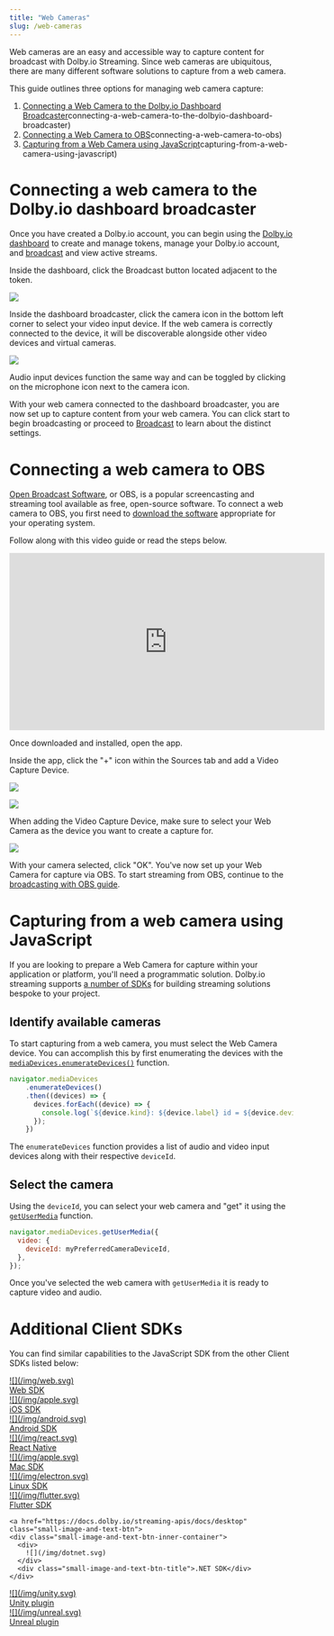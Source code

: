 ```yaml
---
title: "Web Cameras"
slug: /web-cameras
---
```

Web cameras are an easy and accessible way to capture content for broadcast with Dolby.io Streaming. Since web cameras are ubiquitous, there are many different software solutions to capture from a web camera. 

This guide outlines three options for managing web camera capture:

1. [Connecting a Web Camera to the Dolby.io Dashboard Broadcaster](/millicast/capture/web-cameras.md)connecting-a-web-camera-to-the-dolbyio-dashboard-broadcaster)
2. [Connecting a Web Camera to OBS](/millicast/capture/web-cameras.md)connecting-a-web-camera-to-obs)
3. [Capturing from a Web Camera using JavaScript](/millicast/capture/web-cameras.md)capturing-from-a-web-camera-using-javascript)

# Connecting a web camera to the Dolby.io dashboard broadcaster

Once you have created a Dolby.io account, you can begin using the [Dolby.io dashboard](https://streaming.dolby.io/#/tokens) to create and manage tokens, manage your Dolby.io account, and [broadcast](/millicast/broadcast/index.mdx) and view active streams. 

Inside the dashboard, click the Broadcast button located adjacent to the token.


![](../assets/img/broadcast_dash_button.png)



Inside the dashboard broadcaster, click the camera icon in the bottom left corner to select your video input device. If the web camera is correctly connected to the device, it will be discoverable alongside other video devices and virtual cameras. 


![](../assets/img/image.png)



Audio input devices function the same way and can be toggled by clicking on the microphone icon next to the camera icon.

With your web camera connected to the dashboard broadcaster, you are now set up to capture content from your web camera. You can click start to begin broadcasting or proceed to [Broadcast](/millicast/broadcast/index.mdx) to learn about the distinct settings.

# Connecting a web camera to OBS

[Open Broadcast Software](https://obsproject.com/), or OBS, is a popular screencasting and streaming tool available as free, open-source software. To connect a web camera to OBS, you first need to [download the software](https://obsproject.com/) appropriate for your operating system. 

Follow along with this video guide or read the steps below.

<div align="center"> <iframe width="560" height="315" src="https://www.youtube.com/embed/jUP4vyzbu5Y" title="YouTube video player" frameborder="0" allow="accelerometer; autoplay; clipboard-write; encrypted-media; gyroscope; picture-in-picture; web-share" allowfullscreen></iframe></div>


Once downloaded and installed, open the app.

Inside the app, click the "+" icon within the Sources tab and add a Video Capture Device.


![](../assets/img/videocaptureobs.png)




![](../assets/img/videocaptureobs.png)



When adding the Video Capture Device, make sure to select your Web Camera as the device you want to create a capture for.


![](../assets/img/image.png)



With your camera selected, click "OK". You've now set up your Web Camera for capture via OBS. To start streaming from OBS, continue to the [broadcasting with OBS guide](/millicast/software-encoders/using-obs.md).

# Capturing from a web camera using JavaScript

If you are looking to prepare a Web Camera for capture within your application or platform, you'll need a programmatic solution. Dolby.io streaming supports [a number of SDKs](/millicast/client-sdks/index.md) for building streaming solutions bespoke to your project.

## Identify available cameras

To start capturing from a web camera, you must select the Web Camera device. You can accomplish this by first enumerating the devices with the [`mediaDevices.enumerateDevices()`](https://developer.mozilla.org/en-US/docs/Web/API/MediaDevices/enumerateDevices) function.

```javascript
navigator.mediaDevices
    .enumerateDevices()
    .then((devices) => {
      devices.forEach((device) => {
        console.log(`${device.kind}: ${device.label} id = ${device.deviceId}`);
      });
    })
```

The `enumerateDevices` function provides a list of audio and video input devices along with their respective `deviceId`. 

## Select the camera

Using the `deviceId`, you can select your web camera and "get" it using the [`getUserMedia`](https://developer.mozilla.org/en-US/docs/Web/API/MediaDevices/getUserMedia) function.

```javascript
navigator.mediaDevices.getUserMedia({
  video: {
    deviceId: myPreferredCameraDeviceId,
  },
});
```

Once you've selected the web camera with `getUserMedia` it is ready to capture video and audio.

# Additional Client SDKs

You can find similar capabilities to the JavaScript SDK from the other Client SDKs listed below:

<div class="small-image-and-text-btn-container">
  <a href="https://docs.dolby.io/streaming-apis/docs/web" class="small-image-and-text-btn">
    <div class="small-image-and-text-btn-inner-container">
      <div>
        ![](/img/web.svg)
      </div>
      <div class="small-image-and-text-btn-title">Web SDK</div>
    </div>
  </a>
  
  <a href="https://docs.dolby.io/streaming-apis/docs/ios" class="small-image-and-text-btn">
    <div class="small-image-and-text-btn-inner-container">
      <div>
        ![](/img/apple.svg)
      </div>
      <div class="small-image-and-text-btn-title">iOS SDK</div>
    </div>
  </a>
  
  <a href="https://docs.dolby.io/streaming-apis/docs/android" class="small-image-and-text-btn">
    <div class="small-image-and-text-btn-inner-container">
      <div>
        ![](/img/android.svg)
      </div>
      <div class="small-image-and-text-btn-title">Android SDK</div>
    </div>
  </a>    
  
  <a href="https://docs.dolby.io/streaming-apis/docs/rn" class="small-image-and-text-btn">
    <div class="small-image-and-text-btn-inner-container">
      <div>
        ![](/img/react.svg)
      </div>
      <div class="small-image-and-text-btn-title">React Native</div>
    </div>
  </a>    
  
  <a href="https://docs.dolby.io/streaming-apis/docs/desktop" class="small-image-and-text-btn">
    <div class="small-image-and-text-btn-inner-container">
      <div>
        ![](/img/apple.svg)
      </div>
      <div class="small-image-and-text-btn-title">Mac SDK</div>
    </div>
  </a>    
  
  <a href="https://docs.dolby.io/streaming-apis/docs/desktop" class="small-image-and-text-btn">
    <div class="small-image-and-text-btn-inner-container">
      <div>
        ![](/img/electron.svg)
      </div>
      <div class="small-image-and-text-btn-title">Linux SDK</div>
    </div>
  </a>    
  
  <a href="https://docs.dolby.io/streaming-apis/docs/flutter" class="small-image-and-text-btn">
    <div class="small-image-and-text-btn-inner-container">
      <div>
        ![](/img/flutter.svg)
      </div>
      <div class="small-image-and-text-btn-title">Flutter SDK</div>
    </div>
  </a>    

    <a href="https://docs.dolby.io/streaming-apis/docs/desktop" class="small-image-and-text-btn">
    <div class="small-image-and-text-btn-inner-container">
      <div>
        ![](/img/dotnet.svg)
      </div>
      <div class="small-image-and-text-btn-title">.NET SDK</div>
    </div>
  </a>
  
  <a href="https://docs.dolby.io/streaming-apis/docs/unity-getting-started" class="small-image-and-text-btn">
    <div class="small-image-and-text-btn-inner-container">
      <div>
        ![](/img/unity.svg)
      </div>
      <div class="small-image-and-text-btn-title">Unity plugin</div>
    </div>
  </a> 
  
  <a href="https://docs.dolby.io/streaming-apis/docs/player-plugin" class="small-image-and-text-btn">
    <div class="small-image-and-text-btn-inner-container">
      <div>
        ![](/img/unreal.svg)
      </div>
      <div class="small-image-and-text-btn-title">Unreal plugin</div>
    </div>
  </a> 
</div>

